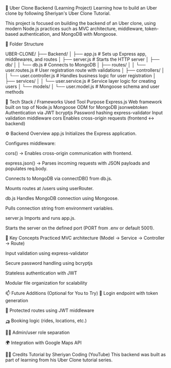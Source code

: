 🚗 Uber Clone Backend (Learning Project)
Learning how to build an Uber clone by following Sheriyan's Uber Clone Tutorial.

This project is focused on building the backend of an Uber clone, using modern Node.js practices such as MVC architecture, middleware, token-based authentication, and MongoDB with Mongoose.

📁 Folder Structure

UBER-CLONE/
├── Backend/
│   ├── app.js                 # Sets up Express app, middlewares, and routes
│   ├── server.js              # Starts the HTTP server
│   ├── db/
│   │   └── db.js              # Connects to MongoDB
│   ├── routes/
│   │   └── user.routes.js     # User registration route with validations
│   ├── controllers/
│   │   └── user.controller.js # Handles business logic for user registration
│   ├── services/
│   │   └── user.service.js    # Service layer logic for creating users
│   └── models/
│       └── user.model.js      # Mongoose schema and user methods

🚀 Tech Stack / Frameworks Used
Tool	Purpose
Express.js	Web framework built on top of Node.js
Mongoose	ODM for MongoDB
jsonwebtoken	Authentication via JWT
bcryptjs	Password hashing
express-validator	Input validation middleware
cors	Enables cross-origin requests (frontend ↔ backend)

⚙️ Backend Overview
app.js
Initializes the Express application.

Configures middleware:

cors() → Enables cross-origin communication with frontend.

express.json() → Parses incoming requests with JSON payloads and populates req.body.

Connects to MongoDB via connectDB() from db.js.

Mounts routes at /users using userRouter.

db.js
Handles MongoDB connection using Mongoose.

Pulls connection string from environment variables.

server.js
Imports and runs app.js.

Starts the server on the defined port (PORT from .env or default 5001).

🧠 Key Concepts Practiced
MVC architecture (Model → Service → Controller → Route)

Input validation using express-validator

Secure password handling using bcryptjs

Stateless authentication with JWT

Modular file organization for scalability

📫 Future Additions (Optional for You to Try)
🚀 Login endpoint with token generation

🔐 Protected routes using JWT middleware

🛺 Booking logic (rides, locations, etc.)

🧑‍💻 Admin/user role separation

🌍 Integration with Google Maps API

🙋‍♂️ Credits
Tutorial by Sheriyan Coding (YouTube)
This backend was built as part of learning from his Uber Clone tutorial series.
